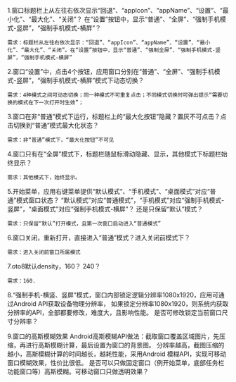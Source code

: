 1.窗口标题栏上从左往右依次显示“回退”、“appIcon”、“appName”、“设置”、“最小化”、“最大化”、“关闭”？
在“设置”按钮中，显示“普通”、“全屏”、“强制手机模式-竖屏”，“强制手机模式-横屏”？

`需求：标题栏从左往右依次显示：“回退”、“appIcon”、“appName”、“设置”、“最小化”、“最大化”、“关闭”。在“设置”按钮中，显示“普通”、“强制全屏”、“强制手机模式-竖屏”，“强制手机模式-横屏”`

2.窗口“设置”中，点击4个按钮，应用窗口分别在“普通”、“全屏”、“强制手机模式-竖屏”，“强制手机模式-横屏”模式下动态切换？

`需求：4种模式之间可动态切换；同一种模式不可重复点击；不同模式切换时可弹出提示“需要切换的模式在下一次打开时生效”；`
 
3.窗口在非“普通”模式下运行，标题栏上的“最大化按钮”隐藏？置灰不可点击？点击切换到“普通”模式最大化状态？

`需求：非“普通”模式下，“最大化按钮”不可见`

4.窗口只有在“全屏”模式下，标题栏随鼠标滑动隐藏、显示，其他模式下标题栏始终显示？

`需求：其他模式下，始终显示。`

5.开始菜单，应用右键菜单提供“默认模式”、“手机模式”、“桌面模式”对应“普通”模式窗口状态？
“默认模式”对应“普通模式”，“手机模式”对应“强制手机模式-竖屏”，“桌面模式”对应“强制手机模式-横屏”？
还是只保留“默认”模式？

`需求：只保留“默认”打开模式，且第一次窗口启动进入“普通模式”`

6.窗口关闭，重新打开，直接进入“普通”模式？进入关闭前模式下？

`需求：进入关闭前窗口所属模式`

7.oto8默认density，160？ 240？

`需求：160.`

8.“强制手机-横竖、竖屏”模式，窗口内部锁定逻辑分辨率1080x1920，应用可通过Android API获取设备物理分辨率，
如果锁定分辨率1080x1920，则系统内获取分辨率的API，全部都要修改，难度大，且影响性能。
是否可修改锁定当前窗口尺寸分辨率？

9.窗口的高斯模糊效果
Android高斯模糊API做法：截取窗口覆盖区域图片，先压缩，再进行高斯模糊计算，最后设置为窗口的背景图。
分辨率越高，截图压缩的越小，高斯模糊计算的时间越长，越耗性能，采用Android 模糊API，实现可移动窗口模糊效果，性价比很低。
是否可以只做固定窗口（例开始菜单，底部任务栏功能窗口等）高斯模糊。可移动窗口只做透明效果？
